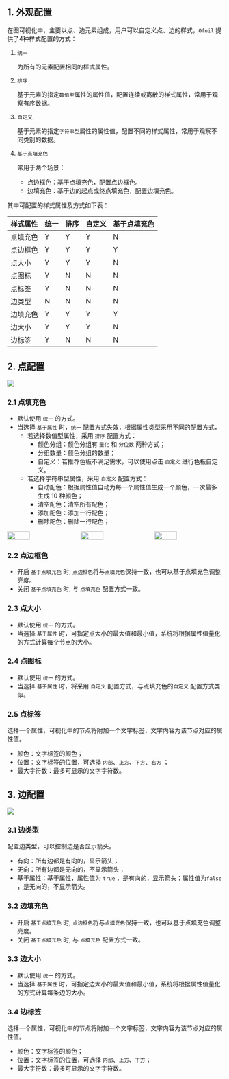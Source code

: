 ## 1. 外观配置

在图可视化中，主要以点、边元素组成，用户可以自定义点、边的样式，`Ofnil` 提供了4种样式配置的方式：

1. `统一`

    为所有的元素配置相同的样式属性。

2. `排序`

    基于元素的指定`数值型`属性的属性值，配置连续或离散的样式属性，常用于观察有序数据。

3. `自定义`

    基于元素的指定`字符串型`属性的属性值，配置不同的样式属性，常用于观察不同类别的数据。

4. `基于点填充色`

    常用于两个场景：

    - 点边框色：基于点填充色，配置点边框色。
    - 边填充色：基于边的起点或终点填充色，配置边填充色。

其中可配置的样式属性及方式如下表：

| 样式属性 | 统一 | 排序 | 自定义 | 基于点填充色 |
| --- | --- | --- | --- | --- |
| 点填充色 | Y | Y | Y | N |
| 点边框色 | Y | Y | Y | Y |
| 点大小 | Y | Y | Y | N |
| 点图标 | Y | N | N | N |
| 点标签 | Y | N | N | N |
| 边类型 | N | N | N | N |
| 边填充色 | Y | Y | Y | Y |
| 边大小 | Y | Y | Y | N |
| 边标签 | Y | N | N | N |

## 2. 点配置

![](https://static.kasma.ai/document/202405271523094.png?x-oss-process=style/document)

### 2.1 点填充色

- 默认使用 `统一` 的方式。
- 当选择 `基于属性` 时，`统一` 配置方式失效，根据属性类型采用不同的配置方式，
    - 若选择数值型属性，采用 `排序` 配置方式：
        - 颜色分组：颜色分组有 `量化` 和 `分位数` 两种方式；
        - 分组数量：颜色分组的数量；
        - 自定义：若推荐色板不满足需求，可以使用点击 `自定义` 进行色板自定义。
    - 若选择字符串型属性，采用 `自定义` 配置方式：
        - 自动配色：根据属性值自动为每一个属性值生成一个颜色，一次最多生成 10 种颜色；
        - 清空配色：清空所有配色；
        - 添加配色：添加一行配色；
        - 删除配色：删除一行配色；

<p style="display:flex; gap:12px;">
    <img src="https://static.kasma.ai/document/202405271526860.png?x-oss-process=style/document"  style="width:33%;" />
    <img src="https://static.kasma.ai/document/202405271526859.png?x-oss-process=style/document" style="width:33%;" />
    <img src="https://static.kasma.ai/document/202405271526858.png?x-oss-process=style/document" style="width:33%;" />
</p>


### 2.2 点边框色

- 开启 `基于点填充色` 时, `点边框色`将与`点填充色`保持一致，也可以基于点填充色调整亮度。
- 关闭 `基于点填充色` 时, 与 `点填充色` 配置方式一致。

### 2.3 点大小

- 默认使用 `统一` 的方式。
- 当选择 `基于属性` 时，可指定点大小的最大值和最小值，系统将根据属性值量化的方式计算每个节点的大小。

### 2.4 点图标

- 默认使用 `统一` 的方式。
- 当选择 `基于属性` 时，将采用 `自定义` 配置方式，与点填充色的`自定义` 配置方式类似。

### 2.5 点标签

选择一个属性，可视化中的节点将附加一个文字标签，文字内容为该节点对应的属性值。

- 颜色：文字标签的颜色；
- 位置：文字标签的位置，可选择 `内部`、`上方`、`下方`、`右方` ；
- 最大字符数：最多可显示的文字字符数。

## 3. 边配置

![](https://static.kasma.ai/document/202405271528607.png?x-oss-process=style/document)

### 3.1 边类型

配置边类型，可以控制边是否显示箭头。

- 有向：所有边都是有向的，显示箭头；
- 无向：所有边都是无向的，不显示箭头；
- 基于属性：基于属性，属性值为 `true` ，是有向的，显示箭头；属性值为`false` ，是无向的，不显示箭头。

### 3.2 边填充色

- 开启 `基于点填充色` 时, `点边框色`将与`点填充色`保持一致，也可以基于点填充色调整亮度。
- 关闭 `基于点填充色` 时, 与 `点填充色` 配置方式一致。

### 3.3 边大小

- 默认使用 `统一` 的方式。
- 当选择 `基于属性` 时，可指定边大小的最大值和最小值，系统将根据属性值量化的方式计算每条边的大小。

### 3.4 边标签

选择一个属性，可视化中的节点将附加一个文字标签，文字内容为该节点对应的属性值。

- 颜色：文字标签的颜色；
- 位置：文字标签的位置，可选择 `内部`、`上方`、`下方`；
- 最大字符数：最多可显示的文字字符数。
